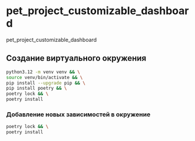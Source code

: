 # pet_project_customizable_dashboard
pet_project_customizable_dashboard


## Создание виртуального окружения

```bash
python3.12 -m venv venv && \
source venv/bin/activate && \
pip install --upgrade pip && \
pip install poetry && \
poetry lock && \
poetry install
```

### Добавление новых зависимостей в окружение

```bash
poetry lock && \
poetry install
```